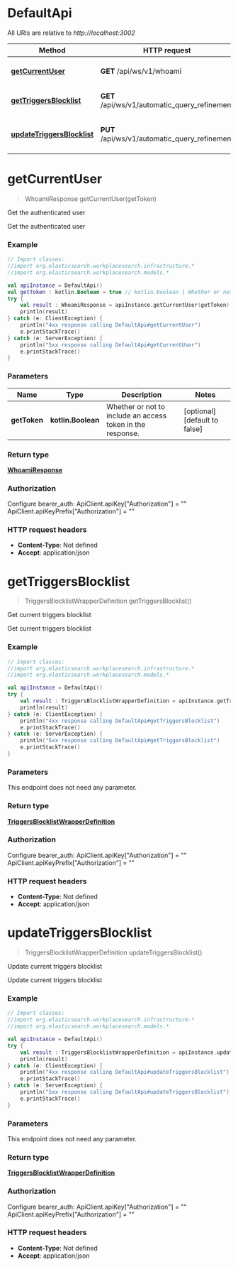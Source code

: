 # DefaultApi

All URIs are relative to *http://localhost:3002*

Method | HTTP request | Description
------------- | ------------- | -------------
[**getCurrentUser**](DefaultApi.md#getCurrentUser) | **GET** /api/ws/v1/whoami | Get the authenticated user
[**getTriggersBlocklist**](DefaultApi.md#getTriggersBlocklist) | **GET** /api/ws/v1/automatic_query_refinement | Get current triggers blocklist
[**updateTriggersBlocklist**](DefaultApi.md#updateTriggersBlocklist) | **PUT** /api/ws/v1/automatic_query_refinement | Update current triggers blocklist


<a name="getCurrentUser"></a>
# **getCurrentUser**
> WhoamiResponse getCurrentUser(getToken)

Get the authenticated user

Get the authenticated user

### Example
```kotlin
// Import classes:
//import org.elasticsearch.workplacesearch.infrastructure.*
//import org.elasticsearch.workplacesearch.models.*

val apiInstance = DefaultApi()
val getToken : kotlin.Boolean = true // kotlin.Boolean | Whether or not to include an access token in the response.
try {
    val result : WhoamiResponse = apiInstance.getCurrentUser(getToken)
    println(result)
} catch (e: ClientException) {
    println("4xx response calling DefaultApi#getCurrentUser")
    e.printStackTrace()
} catch (e: ServerException) {
    println("5xx response calling DefaultApi#getCurrentUser")
    e.printStackTrace()
}
```

### Parameters

Name | Type | Description  | Notes
------------- | ------------- | ------------- | -------------
 **getToken** | **kotlin.Boolean**| Whether or not to include an access token in the response. | [optional] [default to false]

### Return type

[**WhoamiResponse**](WhoamiResponse.md)

### Authorization


Configure bearer_auth:
    ApiClient.apiKey["Authorization"] = ""
    ApiClient.apiKeyPrefix["Authorization"] = ""

### HTTP request headers

 - **Content-Type**: Not defined
 - **Accept**: application/json

<a name="getTriggersBlocklist"></a>
# **getTriggersBlocklist**
> TriggersBlocklistWrapperDefinition getTriggersBlocklist()

Get current triggers blocklist

Get current triggers blocklist

### Example
```kotlin
// Import classes:
//import org.elasticsearch.workplacesearch.infrastructure.*
//import org.elasticsearch.workplacesearch.models.*

val apiInstance = DefaultApi()
try {
    val result : TriggersBlocklistWrapperDefinition = apiInstance.getTriggersBlocklist()
    println(result)
} catch (e: ClientException) {
    println("4xx response calling DefaultApi#getTriggersBlocklist")
    e.printStackTrace()
} catch (e: ServerException) {
    println("5xx response calling DefaultApi#getTriggersBlocklist")
    e.printStackTrace()
}
```

### Parameters
This endpoint does not need any parameter.

### Return type

[**TriggersBlocklistWrapperDefinition**](TriggersBlocklistWrapperDefinition.md)

### Authorization


Configure bearer_auth:
    ApiClient.apiKey["Authorization"] = ""
    ApiClient.apiKeyPrefix["Authorization"] = ""

### HTTP request headers

 - **Content-Type**: Not defined
 - **Accept**: application/json

<a name="updateTriggersBlocklist"></a>
# **updateTriggersBlocklist**
> TriggersBlocklistWrapperDefinition updateTriggersBlocklist()

Update current triggers blocklist

Update current triggers blocklist

### Example
```kotlin
// Import classes:
//import org.elasticsearch.workplacesearch.infrastructure.*
//import org.elasticsearch.workplacesearch.models.*

val apiInstance = DefaultApi()
try {
    val result : TriggersBlocklistWrapperDefinition = apiInstance.updateTriggersBlocklist()
    println(result)
} catch (e: ClientException) {
    println("4xx response calling DefaultApi#updateTriggersBlocklist")
    e.printStackTrace()
} catch (e: ServerException) {
    println("5xx response calling DefaultApi#updateTriggersBlocklist")
    e.printStackTrace()
}
```

### Parameters
This endpoint does not need any parameter.

### Return type

[**TriggersBlocklistWrapperDefinition**](TriggersBlocklistWrapperDefinition.md)

### Authorization


Configure bearer_auth:
    ApiClient.apiKey["Authorization"] = ""
    ApiClient.apiKeyPrefix["Authorization"] = ""

### HTTP request headers

 - **Content-Type**: Not defined
 - **Accept**: application/json

